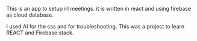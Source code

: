 This is an app to setup irl meetings.
it is written in react and using firebase as cloud database.

I used AI for the css and for troubleshooting. This was a project to learn REACT and Firebase stack.
